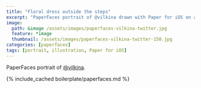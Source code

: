 ```yaml
---
title: "Floral dress outside the steps"
excerpt: "PaperFaces portrait of @vilkina drawn with Paper for iOS on an iPad."
image: 
  path: &image /assets/images/paperfaces-vilkina-twitter.jpg 
  feature: *image
  thumbnail: /assets/images/paperfaces-vilkina-twitter-150.jpg
categories: [paperfaces]
tags: [portrait, illustration, Paper for iOS]
---
```


PaperFaces portrait of [@vilkina](https://twitter.com/vilkina).

{% include_cached boilerplate/paperfaces.md %}
